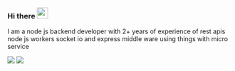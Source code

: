 ### Hi there <img src="https://media.giphy.com/media/hvRJCLFzcasrR4ia7z/giphy.gif" width="25px">

I am a node js backend developer with 2+ years of experience of rest apis node js workers socket io and express middle ware using things with micro service 

![](https://komarev.com/ghpvc/?username=sachinjat2802&label=PROFILE+VIEWS)
[<img src="https://img.shields.io/badge/instagram-%23E4405F.svg?&style=for-the-badge&logo=instagram&logoColor=white" />][instagram]

[instagram]: [https://www.instagram.com/__monnu__/]
